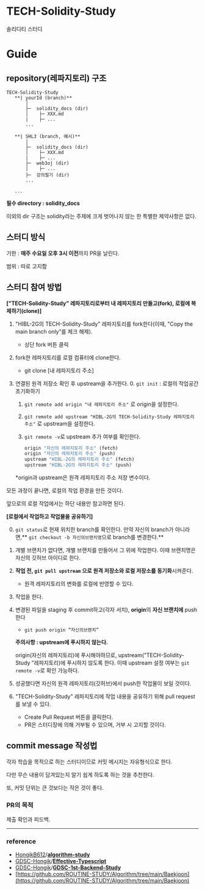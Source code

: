 # TECH-Solidity-Study
솔리디티 스터디

# Guide

## repository(레파지토리) 구조

```
TECH-Solidity-Study
   **| yourId (branch)**
       │
       ├─  solidity_docs (dir)
       │    ├─ XXX.md
       |    ├─ ...
       ...

   **| SHL3 (branch, 예시)**
       │
       ├─  solidity_docs (dir)
       │    ├─ XXX.md
       |    ├─ ...
       ├─  web3oj (dir)
       │    ├─ ...
       ├─  강의필기 (dir)
       ...
  
   ...
```

**필수 directory : solidity_docs**

이외의 dir 구조는 solidity라는 주제에 크게 벗어나지 않는 한 특별한 제약사항은 없다.

## 스터디 방식

기한 : **매주 수요일 오후 3시 이전**까지 PR을 날린다.

범위 : 따로 고지함

## 스터디 참여 방법

**["TECH-Solidity-Study" 레파지토리로부터 내 레파지토리 만들고(fork), 로컬에 복제하기(clone)]**

1. "HIBL-2G의 TECH-Solidity-Study" 레파지토리를 fork한다(이때, "Copy the main branch only”를 체크 해제).
    - 상단 fork 버튼 클릭
2. fork한 레파지토리를 로컬 컴퓨터에 clone한다.
    - git clone [내 레파지토리 주소]
3. 연결된 원격 저장소 확인 후 upstream을 추가한다.
    0. `git init` : 로컬의 작업공간 초기화하기
    1. `git remote add origin "내 레파지토리 주소"` 로 origin을 설정한다.
    2. `git remote add upstream "HIBL-2G의 TECH-Solidity-Study 레파지토리 주소"` 로 upstream을 설정한다.
    3. `git remote -v`로 upstream 추가 여부를 확인한다.
        
        ```jsx
        origin "자신의 레파지토리 주소" (fetch)
        origin "자신의 레파지토리 주소" (push)
        upstream "HIBL-2G의 레파지토리 주소" (fetch)
        upstream "HIBL-2G의 레파지토리 주소" (push)
        ```
        
    
    *origin과 upstream은 원격 레파지토리 주소 저장 변수이다.
    

모든 과정이 끝나면, 로컬의 작업 환경을 만든 것이다.

앞으로의 로컬 작업에서는 하단 내용만 참고하면 된다.

**[로컬에서 작업하고 작업물을 공유하기]**

0. `git status`로 현재 위치한 branch를 확인한다. 
    만약 자신의 branch가 아니라면,** `git checkout -b 자신의브랜치명`으로 branch를 변경한다.**
2. 개별 브랜치가 없다면, 개별 브랜치를 만들어서 그 위에 작업한다. 이때 브랜치명은 자신의 깃허브 아이디로 한다.
3. **작업 전, `git pull upstream` 으로 원격 저장소와 로컬 저장소를 동기화**시켜준다.
    - 원격 레파지토리의 변화를 로컬에 반영할 수 있다.
4. 작업을 한다.
5. 변경된 파일을 staging 후 commit하고(각자 서치), **origin**의 **자신 브랜치에** push한다
    - `git push origin “자신의브랜치”`
    
    **주의사항 : upstream에 푸시하지 않는다.**
    
    origin(자신의 레파지토리)에 푸시해야하므로, upstream(”TECH-Solidity-Study ”레파지토리)에 푸시하지 않도록 한다. 이때 upstream 설정 여부는 `git remote -v`로 확인 가능하다.
    
5. 성공했다면 자신의 원격 레파지토리(깃허브)에서 push한 작업물이 보일 것이다.
6. "TECH-Solidity-Study" 레파지토리에 작업 내용을 공유하기 위해 pull request를 보낼 수 있다.
    - Create Pull Request 버튼을 클릭한다.
    - PR은 스터디장에 의해 거부될 수 있으며, 거부 시 고지할 것이다.

## commit message 작성법

각자 학습을 목적으로 하는 스터디이므로 커밋 메시지는 자유형식으로 한다.

다만 무슨 내용이 담겨있는지 알기 쉽게 하도록 하는 것을 추천한다.

또, 커밋 단위는 큰 것보다는 작은 것이 좋다.

### PR의 목적

제출 확인과 피드백.

---

### reference

- [HongikB612](https://github.com/HongikB612)/**[algorithm-study](https://github.com/HongikB612/algorithm-study)**
- [GDSC-Hongik](https://github.com/GDSC-Hongik)/**[Effective-Typescript](https://github.com/GDSC-Hongik/Effective-Typescript)**
- [GDSC-Hongik](https://github.com/GDSC-Hongik)/**[GDSC-1st-Backend-Study](https://github.com/GDSC-Hongik/GDSC-1st-Backend-Study)**
- [https://github.com/ROUTINE-STUDY/Algorithm/tree/main/Baekjoon](https://github.com/ROUTINE-STUDY/Algorithm/tree/main/Baekjoon)
